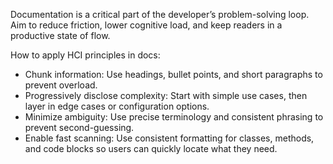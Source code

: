 Documentation is a critical part of the developer’s problem-solving loop. Aim to reduce friction, lower cognitive load, and keep readers in a productive state of flow.

How to apply HCI principles in docs:

* Chunk information: Use headings, bullet points, and short paragraphs to prevent overload.
* Progressively disclose complexity: Start with simple use cases, then layer in edge cases or configuration options.
* Minimize ambiguity: Use precise terminology and consistent phrasing to prevent second-guessing.
* Enable fast scanning: Use consistent formatting for classes, methods, and code blocks so users can quickly locate what they need.